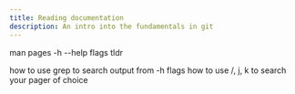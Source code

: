 ```yaml
---
title: Reading documentation
description: An intro into the fundamentals in git
---
```


man pages
-h --help flags
tldr

how to use grep to search output from -h flags
how to use /, j, k to search your pager of choice
